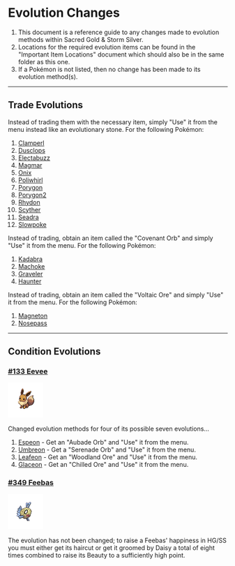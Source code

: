 # Evolution Changes

1. This document is a reference guide to any changes made to evolution methods within Sacred Gold & Storm Silver.
1. Locations for the required evolution items can be found in the "Important Item Locations" document which should also be in the same folder as this one.
1. If a Pokémon is not listed, then no change has been made to its evolution method(s).

---

## Trade Evolutions

Instead of trading them with the necessary item, simply "Use" it from the menu instead like an evolutionary stone. For the following Pokémon:

1. [Clamperl](../pokemon/clamperl.md)
1. [Dusclops](../pokemon/dusclops.md)
1. [Electabuzz](../pokemon/electabuzz.md)
1. [Magmar](../pokemon/magmar.md)
1. [Onix](../pokemon/onix.md)
1. [Poliwhirl](../pokemon/poliwhirl.md)
1. [Porygon](../pokemon/porygon.md)
1. [Porygon2](../pokemon/porygon2.md)
1. [Rhydon](../pokemon/rhydon.md)
1. [Scyther](../pokemon/scyther.md)
1. [Seadra](../pokemon/seadra.md)
1. [Slowpoke](../pokemon/slowpoke.md)

Instead of trading, obtain an item called the "Covenant Orb" and simply "Use" it from the menu. For the following Pokémon:

1. [Kadabra](../pokemon/kadabra.md)
1. [Machoke](../pokemon/machoke.md)
1. [Graveler](../pokemon/graveler.md)
1. [Haunter](../pokemon/haunter.md)

Instead of trading, obtain an item called the "Voltaic Ore" and simply "Use" it from the menu. For the following Pokémon:

1. [Magneton](../pokemon/magneton.md)
1. [Nosepass](../pokemon/nosepass.md)

---

## Condition Evolutions

### [#133 Eevee](../pokemon/eevee.md)

![eevee](../assets/sprites/eevee/front.gif "eevee: Its irregularly configured DNA is affected by its surroundings. It evolves if its environment changes.")

Changed evolution methods for four of its possible seven evolutions…

1. [Espeon](../pokemon/espeon.md) - Get an "Aubade Orb" and "Use" it from the menu.
1. [Umbreon](../pokemon/umbreon.md) - Get a "Serenade Orb" and "Use" it from the menu.
1. [Leafeon](../pokemon/leafeon.md) - Get an "Woodland Ore" and "Use" it from the menu.
1. [Glaceon](../pokemon/glaceon.md) - Get an "Chilled Ore" and "Use" it from the menu.

### [#349 Feebas](../pokemon/feebas.md)

![feebas](../assets/sprites/feebas/front.gif "feebas: It is the shabbiest Pokémon of all. It forms in schools and lives at the bottom of rivers.")

The evolution has not been changed; to raise a Feebas' happiness in HG/SS you must either get its haircut or get it groomed by Daisy a total of eight times combined to raise its Beauty to a sufficiently high point.


